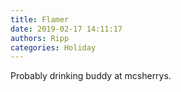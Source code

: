 ```yaml
---
title: Flamer
date: 2019-02-17 14:11:17
authors: Ripp
categories: Holiday
---
```


 Probably drinking buddy at mcsherrys.